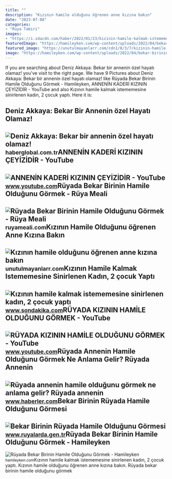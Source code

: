 ```yaml
---
title: ""
description: "Kızının hamile olduğunu öğrenen anne kızına bakın"
date: "2023-07-08"
categories:
- "Ruya Tabiri"
images:
- "https://i.sdacdn.com/haber/2022/01/23/kizinin-hamile-kalmak-istememesine-sinirlenen-14687484_7086_osd.jpg"
featuredImage: "https://hamileyken.com/wp-content/uploads/2022/04/bekar-birinin-ruyada-hamile-oldugunu-gormesi-1024x645.jpg"
featured_image: "https://unutulmayanlarr.com/cdn1/8/3/7/kizinin-hamile-oldugunu-ogrenen-anne-kizina-bakin/kizinin-hamile-oldugunu-ogrenen-anne-kizina-bakin-tn-play.jpg"
image: "https://hamileyken.com/wp-content/uploads/2022/04/bekar-birinin-ruyada-hamile-oldugunu-gormesi-1024x645.jpg"
---
```


If you are searching about Deniz Akkaya: Bekar bir annenin özel hayatı olamaz! you've visit to the right page. We have 9 Pictures about Deniz Akkaya: Bekar bir annenin özel hayatı olamaz! like Rüyada Bekar Birinin Hamile Olduğunu Görmek - Hamileyken, ANNENİN KADERİ KIZININ ÇEYİZİDİR - YouTube and also Kızının hamile kalmak istememesine sinirlenen kadın, 2 çocuk yaptı. Here it is:

Deniz Akkaya: Bekar Bir Annenin özel Hayatı Olamaz!
---------------------------------------------------

 ![Deniz Akkaya: Bekar bir annenin özel hayatı olamaz!](https://i.haberglobal.com.tr/storage/haber/2020/02/17/deniz-akkaya-yalniz-bir-annenin-ozel-hayati-olamaz_1581922844.jpg) <small>haberglobal.com.tr</small>ANNENİN KADERİ KIZININ ÇEYİZİDİR - YouTube
------------------------------------------

 ![ANNENİN KADERİ KIZININ ÇEYİZİDİR - YouTube](https://i.ytimg.com/vi/PgdELrFlU1o/maxresdefault.jpg) <small>www.youtube.com</small>Rüyada Bekar Birinin Hamile Olduğunu Görmek - Rüya Meali
--------------------------------------------------------

 ![Rüyada Bekar Birinin Hamile Olduğunu Görmek - Rüya Meali](http://ruyameali.com/wp-content/uploads/2018/07/tanimadigin-bekar-birinin-hamile-oldugunu-810x450.jpg) <small>ruyameali.com</small>Kızının Hamile Olduğunu öğrenen Anne Kızına Bakın
-------------------------------------------------

 ![Kızının hamile olduğunu öğrenen anne kızına bakın](https://unutulmayanlarr.com/cdn1/8/3/7/kizinin-hamile-oldugunu-ogrenen-anne-kizina-bakin/kizinin-hamile-oldugunu-ogrenen-anne-kizina-bakin-tn-play.jpg) <small>unutulmayanlarr.com</small>Kızının Hamile Kalmak Istememesine Sinirlenen Kadın, 2 çocuk Yaptı
------------------------------------------------------------------

 ![Kızının hamile kalmak istememesine sinirlenen kadın, 2 çocuk yaptı](https://i.sdacdn.com/haber/2022/01/23/kizinin-hamile-kalmak-istememesine-sinirlenen-14687484_7086_osd.jpg) <small>www.sondakika.com</small>RÜYADA KIZININ HAMİLE OLDUĞUNU GÖRMEK - YouTube
-----------------------------------------------

 ![RÜYADA KIZININ HAMİLE OLDUĞUNU GÖRMEK - YouTube](https://i.ytimg.com/vi/MftTDDf3Szw/maxresdefault.jpg) <small>www.youtube.com</small>Rüyada Annenin Hamile Olduğunu Görmek Ne Anlama Gelir? Rüyada Annenin
---------------------------------------------------------------------

 ![Rüyada annenin hamile olduğunu görmek ne anlama gelir? Rüyada annenin](https://i.hbrcdn.com/haber/2022/12/13/ruyada-annenin-hamile-oldugunu-gormek-ne-anlama-15491006_4697_amp.jpg) <small>www.haberler.com</small>Bekar Birinin Rüyada Hamile Olduğunu Görmesi
--------------------------------------------

 ![Bekar Birinin Rüyada Hamile Olduğunu Görmesi](https://www.ruyalarda.gen.tr/images/Bekar-Birinin-Ruyada-Hamile-Oldugunu-Gormesi-85.jpg) <small>www.ruyalarda.gen.tr</small>Rüyada Bekar Birinin Hamile Olduğunu Görmek - Hamileyken
--------------------------------------------------------

 ![Rüyada Bekar Birinin Hamile Olduğunu Görmek - Hamileyken](https://hamileyken.com/wp-content/uploads/2022/04/bekar-birinin-ruyada-hamile-oldugunu-gormesi-1024x645.jpg) <small>hamileyken.com</small>Kızının hamile kalmak istememesine sinirlenen kadın, 2 çocuk yaptı. Kızının hamile olduğunu öğrenen anne kızına bakın. Rüyada bekar birinin hamile olduğunu görmek
